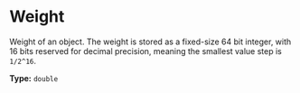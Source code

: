 # Weight

Weight of an object. The weight is stored as a fixed-size 64 bit integer, with 16 bits reserved for decimal precision, meaning the smallest value step is `1/2^16`.

**Type:** `double`

